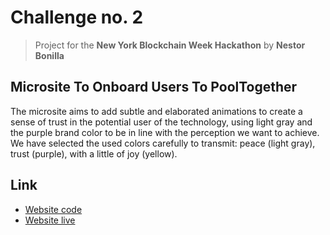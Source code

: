 # Challenge no. 2
> Project for the **New York Blockchain Week Hackathon**
> by **Nestor Bonilla**

## Microsite To Onboard Users To PoolTogether

The microsite aims to add subtle and elaborated animations to create a sense of trust in the potential user of the technology, using light gray and the purple brand color to be in line with the perception we want to achieve. We have selected the used colors carefully to transmit: peace (light gray), trust (purple), with a little of joy (yellow).

## Link
* [Website code](https://github.com/nestorbonilla/pool-together/tree/master/pt-dapp)
* [Website live](https://pt.digitalbonds.org)